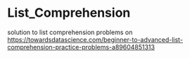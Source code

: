 

# List_Comprehension


solution to list comprehension problems on https://towardsdatascience.com/beginner-to-advanced-list-comprehension-practice-problems-a89604851313

